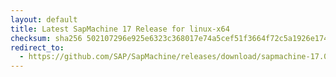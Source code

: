 ```yaml
---
layout: default
title: Latest SapMachine 17 Release for linux-x64
checksum: sha256 502107296e925e6323c368017e74a5cef51f3664f72c5a1926e174319d1d39fd
redirect_to:
  - https://github.com/SAP/SapMachine/releases/download/sapmachine-17.0.9/sapmachine-jdk-17.0.9_linux-x64_bin.tar.gz
---
```

